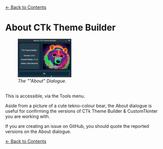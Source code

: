 [<- Back to Contents](user_guide.md)

# About CTk Theme Builder




 <figure>
  <img src="about.png" alt="About" style="width:40%">
  <figcaption><i>The ""About" Dialogue.<br><br></i></figcaption>
</figure> 

This is accessible, via the Tools menu.  

Aside from a picture of a cute tekno-colour bear, the About dialogue is useful for confirming the versions of CTk Theme Builder & CustomTkinter you are working with. 

If you are creating an issue on GitHub, you should quote the reported versions on the About dialogue.

[<- Back to Contents](user_guide.md)
